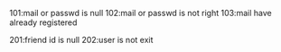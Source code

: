 
101:mail or passwd is null
102:mail or passwd is not right
103:mail have already registered

201:friend id is null
202:user is not exit
